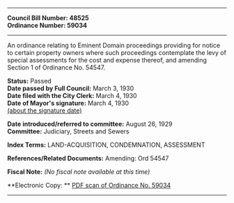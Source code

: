 * * * * *  
  
**Council Bill Number: [](#h0)[](#h2)48525**   
**Ordinance Number: 59034**  
  
* * * * *  
  
An ordinance relating to Eminent Domain proceedings providing for notice to certain property owners where such proceedings contemplate the levy of special assessments for the cost and expense thereof, and amending Section 1 of Ordinance No. 54547.  
  
**Status:** Passed   
**Date passed by Full Council:** March 3, 1930   
**Date filed with the City Clerk:** March 4, 1930   
**Date of Mayor's signature:** March 4, 1930   
[(about the signature date)](/~public/approvaldate.htm)   
  
  
**Date introduced/referred to committee:** August 26, 1929   
**Committee:** Judiciary, Streets and Sewers   
  
**Index Terms:** LAND-ACQUISITION, CONDEMNATION, ASSESSMENT  
  
**References/Related Documents:** Amending: Ord 54547  
  
**Fiscal Note:** *(No fiscal note available at this time)*  
  
**Electronic Copy: ** [PDF scan of Ordinance No. 59034](/~archives/Ordinances/Ord_59034.pdf)  
  
* * * * *  
